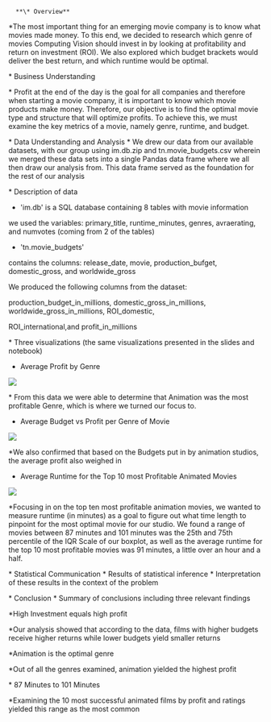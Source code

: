 
      **\* Overview**

\*The most important thing for an emerging movie company is to know what movies made money. To this end, we decided to research which genre of movies Computing Vision should invest in by looking at profitability and return on investment (ROI). We also explored which budget brackets would deliver the best return, and which runtime would be optimal.

\* Business Understanding

\* Profit at the end of the day is the goal for all companies and therefore when starting a movie company, it is important to know which movie products make money. Therefore, our objective is to find the optimal movie type and structure that will optimize profits. To achieve this, we must examine the key metrics of a movie, namely genre, runtime, and budget.

\* Data Understanding and Analysis
 \* We drew our data from our available datasets, with our group using im.db.zip and tn.movie\_budgets.csv wherein we merged these data sets into a single Pandas data frame where we all then draw our analysis from. This data frame served as the foundation for the rest of our analysis

\* Description of data

- 'im.db' is a SQL database containing 8 tables with movie information

we used the variables: primary\_title, runtime\_minutes, genres, avraerating, and numvotes (coming from 2 of the tables)

- 'tn.movie\_budgets'

contains the columns: release\_date, movie, production\_bufget, domestic\_gross, and worldwide\_gross

We produced the following columns from the dataset:

production\_budget\_in\_millions, domestic\_gross\_in\_millions, worldwide\_gross\_in\_millions, ROI\_domestic,

ROI\_international,and profit\_in\_millions

\* Three visualizations (the same visualizations presented in the slides and notebook)

- Average Profit by Genre

![](RackMultipart20221027-1-rjom30_html_5b70293c6b29f28d.png)

\* From this data we were able to determine that Animation was the most profitable Genre, which is where we turned our focus to.

- Average Budget vs Profit per Genre of Movie

![](RackMultipart20221027-1-rjom30_html_f99c0e90b90db9e8.png)

\*We also confirmed that based on the Budgets put in by animation studios, the average profit also weighed in

- Average Runtime for the Top 10 most Profitable Animated Movies

![](RackMultipart20221027-1-rjom30_html_86cdeefa05ab5016.png)

\*Focusing in on the top ten most profitable animation movies, we wanted to measure runtime (in minutes) as a goal to figure out what time length to pinpoint for the most optimal movie for our studio. We found a range of movies between 87 minutes and 101 minutes was the 25th and 75th percentile of the IQR Scale of our boxplot, as well as the average runtime for the top 10 most profitable movies was 91 minutes, a little over an hour and a half.

\* Statistical Communication
 \* Results of statistical inference
 \* Interpretation of these results in the context of the problem

\* Conclusion
 \* Summary of conclusions including three relevant findings

\*High Investment equals high profit

\*Our analysis showed that according to the data, films with higher budgets receive higher returns while lower budgets yield smaller returns

\*Animation is the optimal genre

\*Out of all the genres examined, animation yielded the highest profit

\* 87 Minutes to 101 Minutes

\*Examining the 10 most successful animated films by profit and ratings yielded this range as the most common